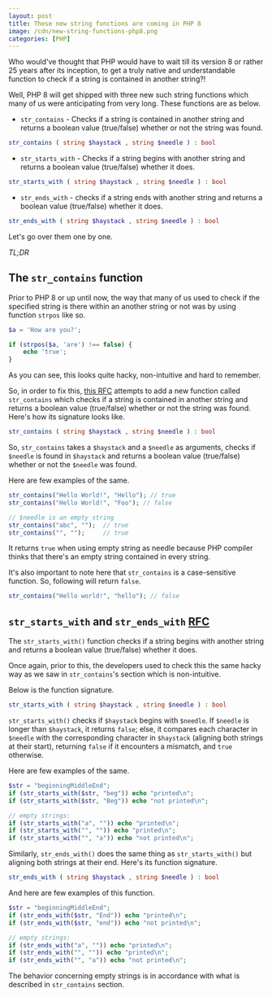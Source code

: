 ```yaml
---
layout: post
title: These new string functions are coming in PHP 8
image: /cdn/new-string-functions-php8.png
categories: [PHP]
---
```


Who would've thought that PHP would have to wait till its version 8 or rather 25 years after its inception, to get a truly native and understandable function to check if a string is contained in another string?!

Well, PHP 8 will get shipped with three new such string functions which many of us were anticipating from very long. These functions are as below.

- `str_contains` - Checks if a string is contained in another string and returns a boolean value (true/false) whether or not the string was found.

```php
str_contains ( string $haystack , string $needle ) : bool
```

- `str_starts_with` - Checks if a string begins with another string and returns a boolean value (true/false) whether it does.

```php
str_starts_with ( string $haystack , string $needle ) : bool
```

- `str_ends_with` - checks if a string ends with another string and returns a boolean value (true/false) whether it does.

```php
str_ends_with ( string $haystack , string $needle ) : bool
```

Let's go over them one by one.

*TL;DR*

## The `str_contains` function

Prior to PHP 8 or up until now, the way that many of us used to check if the specified string is there within an another string or not was by using function `strpos` like so.

```php
$a = 'How are you?';

if (strpos($a, 'are') !== false) {
    echo 'true';
}
```

As you can see, this looks quite hacky, non-intuitive and hard to remember. 

So, in order to fix this, [this RFC](https://wiki.php.net/rfc/str_contains) attempts to add a new function called `str_contains` which checks if a string is contained in another string and returns a boolean value (true/false) whether or not the string was found. Here's how its signature looks like.

```php
str_contains ( string $haystack , string $needle ) : bool
```

So, `str_contains` takes a `$haystack` and a `$needle` as arguments, checks if `$needle` is found in `$haystack` and returns a boolean value (true/false) whether or not the `$needle` was found.

Here are few examples of the same.

```php
str_contains("Hello World!", "Hello"); // true
str_contains("Hello World!", "Foo"); // false

// $needle is an empty string
str_contains("abc", "");  // true
str_contains("", "");     // true
```

It returns `true` when using empty string as needle because PHP compiler thinks that there's an empty string contained in every string.

It's also important to note here that `str_contains` is a case-sensitive function. So, following will return `false`.

```php
str_contains("Hello world!", "hello"); // false
```

## `str_starts_with` and `str_ends_with` [RFC](https://wiki.php.net/rfc/add_str_starts_with_and_ends_with_functions)

The `str_starts_with()` function checks if a string begins with another string and returns a boolean value (true/false) whether it does.

Once again, prior to this, the developers used to check this the same hacky way as we saw 
in `str_contains`'s section which is non-intuitive. 

Below is the function signature.

```php
str_starts_with ( string $haystack , string $needle ) : bool
```

`str_starts_with()` checks if `$haystack` begins with `$needle`. If `$needle` is longer than `$haystack`, it returns `false`; else, it compares each character in `$needle` with the corresponding character in `$haystack` (aligning both strings at their start), returning `false` if it encounters a mismatch, and `true` otherwise.

Here are few examples of the same.

```php
$str = "beginningMiddleEnd";
if (str_starts_with($str, "beg")) echo "printed\n";
if (str_starts_with($str, "Beg")) echo "not printed\n";

// empty strings:
if (str_starts_with("a", "")) echo "printed\n";
if (str_starts_with("", "")) echo "printed\n";
if (str_starts_with("", "a")) echo "not printed\n";
```

Similarly, `str_ends_with()` does the same thing as `str_starts_with()` but aligning both strings at their end. Here's its function signature.

```php
str_ends_with ( string $haystack , string $needle ) : bool
```

And here are few examples of this function.

```php
$str = "beginningMiddleEnd";
if (str_ends_with($str, "End")) echo "printed\n";
if (str_ends_with($str, "end")) echo "not printed\n";

// empty strings:
if (str_ends_with("a", "")) echo "printed\n";
if (str_ends_with("", "")) echo "printed\n";
if (str_ends_with("", "a")) echo "not printed\n";
```

The behavior concerning empty strings is in accordance with what is described in `str_contains` section. 



